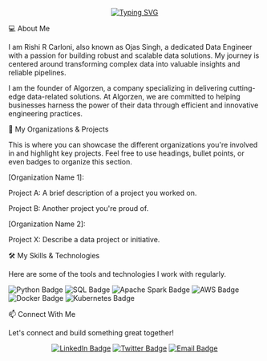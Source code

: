<p align="center"> <a href="https://git.io/typing-svg"><img src="https://readme-typing-svg.herokuapp.com?font=Fira+Code&pause=1000&center=true&vCenter=true&random=false&width=435&lines=Hi%2C+I'm+Rishi+R+Carloni+%28aka+Ojas+Singh%29%2C+a+Data+Engineer" alt="Typing SVG" /></a>
</p>

💻 About Me

I am Rishi R Carloni, also known as Ojas Singh, a dedicated Data Engineer with a passion for building robust and scalable data solutions. My journey is centered around transforming complex data into valuable insights and reliable pipelines.

I am the founder of Algorzen, a company specializing in delivering cutting-edge data-related solutions. At Algorzen, we are committed to helping businesses harness the power of their data through efficient and innovative engineering practices.

📂 My Organizations & Projects

This is where you can showcase the different organizations you're involved in and highlight key projects. Feel free to use headings, bullet points, or even badges to organize this section.

[Organization Name 1]:

Project A: A brief description of a project you worked on.

Project B: Another project you're proud of.

[Organization Name 2]:

Project X: Describe a data project or initiative.

🛠️ My Skills & Technologies

Here are some of the tools and technologies I work with regularly.

<p align="left">
<img src="https://img.shields.io/badge/Python-3776AB?style=for-the-badge&logo=python&logoColor=white" alt="Python Badge">
<img src="https://img.shields.io/badge/SQL-4479A1?style=for-the-badge&logo=mysql&logoColor=white" alt="SQL Badge">
<img src="https://img.shields.io/badge/Apache%20Spark-E25A1C?style=for-the-badge&logo=apachespark&logoColor=white" alt="Apache Spark Badge">
<img src="https://img.shields.io/badge/AWS-232F3E?style=for-the-badge&logo=amazon-aws&logoColor=white" alt="AWS Badge">
<img src="https://img.shields.io/badge/Docker-2496ED?style=for-the-badge&logo=docker&logoColor=white" alt="Docker Badge">
<img src="https://img.shields.io/badge/Kubernetes-326CE5?style=for-the-badge&logo=kubernetes&logoColor=white" alt="Kubernetes Badge">
</p>

📫 Connect With Me

Let's connect and build something great together!

<p align="center">
<a href="https://linkedin.com/in/your_linkedin_profile"><img src="https://img.shields.io/badge/LinkedIn-0077B5?style=for-the-badge&logo=linkedin&logoColor=white" alt="LinkedIn Badge"></a>
<a href="https://twitter.com/your_twitter_handle"><img src="https://img.shields.io/badge/Twitter-1DA1F2?style=for-the-badge&logo=twitter&logoColor=white" alt="Twitter Badge"></a>
<a href="mailto:youremail@example.com"><img src="https://img.shields.io/badge/Email-D14836?style=for-the-badge&logo=gmail&logoColor=white" alt="Email Badge"></a>
</p>


